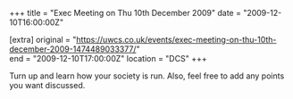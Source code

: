+++
title = "Exec Meeting on Thu 10th December 2009"
date = "2009-12-10T16:00:00Z"

[extra]
original = "https://uwcs.co.uk/events/exec-meeting-on-thu-10th-december-2009-1474489033377/"    
end = "2009-12-10T17:00:00Z"
location = "DCS"
+++

Turn up and learn how your society is run. Also, feel free to add any points you want discussed.

